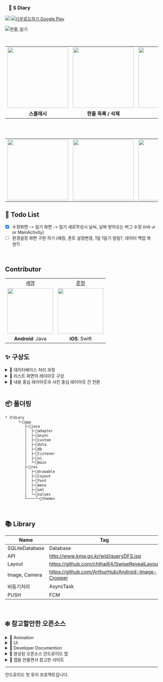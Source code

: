 
### &nbsp;&nbsp; :memo: S Diary

<img src="https://user-images.githubusercontent.com/54762273/158211853-a2abe691-6911-4775-9c93-ee549587b23b.png" align=left >


<a href='https://play.google.com/store/apps/details?id=com.today.diary&pcampaignid=pcampaignidMKT-Other-global-all-co-prtnr-py-PartBadge-Mar2515-1'><img alt='다운로드하기 Google Play' src='https://play.google.com/intl/ko/badges/static/images/badges/ko_badge_web_generic.png'/></a>

![한줄_일기](https://user-images.githubusercontent.com/54762273/159121684-c0d10d96-0fc7-430f-b72b-09d1dabecfca.png)

<br>

<table>
  <tr>
    <td><img width="200" src="https://user-images.githubusercontent.com/54762273/158201208-9709a785-f3c2-40bb-8607-667b6a4a96d5.gif"></td>
    <td><img width="200" src="https://user-images.githubusercontent.com/54762273/158209057-2397ca0e-0a13-4e84-b792-e694437b9674.gif"></td>
    <td><img width="200" src="https://user-images.githubusercontent.com/54762273/158202991-6734dd5f-9b5a-4015-9753-57ca258f621b.gif"></td>
    <td><img width="200" src="https://user-images.githubusercontent.com/54762273/158204639-b5a8b4c1-a85c-407a-aed5-59aa5aff0b3c.gif"></td>
    <td><img width="200" src="https://user-images.githubusercontent.com/54762273/158206651-b11304f0-4cfa-4a5f-aeac-e2d6465bc629.gif"></td>
  </tr>
  <tr>
    <td align="center"><b>스플래시</b></td>
    <td align="center"><b>한줄 목록 / 삭제</b></td>
    <td align="center"><b>오늘 한줄</b></td>
    <td align="center"><b>수정</b></td>
    <td align="center"><b>기분 통계</b></td>
  </tr>
</table>
<br>


<br>


<table>

 <tr>
    <td><img width="200" src="https://user-images.githubusercontent.com/54762273/158210078-a768bf47-1e74-44d8-980a-f49ade9705ac.jpg"></td>
    <td><img width="200" src="https://user-images.githubusercontent.com/54762273/158210083-c3d23489-6b88-46da-a207-e30bec48bc26.jpg"></td>
    <td><img width="200" src="https://user-images.githubusercontent.com/54762273/158210072-7b4e89ec-7681-4207-8608-18249188985e.jpg"></td>
  </tr>
</table>



## 💭  Todo List
- [x] 수정화면 -> 일기 화면 -> 일기 새로작성시 날씨, 날짜 받아오는 버그 수정 (init ui or MainActivity)
- [ ] 환경설정 화면 구현 하기 (예정, 폰트 설정변경, 1일 1일기 알림?, 데이터 백업 복원?)

<br>

## Contributor

<table align="center">
  <tr align="center">
    <td><a href="https://github.com/sey2">세영</a></td>
    <td><a href="https://github.com/xpexpe">준현</a></td>
  </tr>
  <tr align="center">
    <td><img src="https://github.com/sey2.png" width="150"></td>
    <td><img src="https://github.com/xpexpe.png" width="150"></td>
  </tr>
  <tr align="center">
      <tr align="center">
    <td><b>Android</b>: Java</a></td>
    <td><b>iOS</b>: Swift</a></td>
  </tr>
</table>

##  ✨ 구상도

<details markdown="1">

<summary>🐾 데이터베이스 처리 과정</summary>


![Untitled Diagram drawio (2)](https://user-images.githubusercontent.com/54762273/152700266-fbb13f71-0534-4f0e-92d0-9213893abbb7.png)

</details>



<details markdown="1">

<summary>🐾 리스트 화면의 레이아웃 구성</summary>

![Untitled Diagram drawio (4)](https://user-images.githubusercontent.com/54762273/152699690-08a44eea-20f6-4cc0-8852-196dd91d63d6.png)
</details>

<details markdown="1">
<summary>🐾 내용 중심 레이아웃과 사진 중심 레이아웃 간 전환</summary>

![Untitled Diagram drawio (6)](https://user-images.githubusercontent.com/54762273/152699956-28463685-ca76-4714-ac0b-e2e299c6a955.png)
</details>

<br>

## 📦 폴더링

```bash
* 📦diary
      └─📂app
         ├─📂java
         │  ├─📂adapter
         │  ├─📂async
         │  ├─📂custom
         │  ├─📂data
         │  ├─📂db
         │  ├─📂listener
         │  ├─📂ui
         │  └─📂main
         ├─📂res
         │  ├─📂drawable
         │  ├─📂layout
         │  ├─📂font
         │  ├─📂menu
         │  ├─📂xml
         │  └─📂values
         └────└─📂themes       
```

<br>

##  📚 Library

| Name |Tag |
|--|--|
| SQLiteDatabase | Database  |
|API| http://www.kma.go.kr/wid/queryDFS.jsp|
|Layout| https://github.com/chthai64/SwipeRevealLayout|
|Image, Camera|https://github.com/ArthurHub/Android-Image-Cropper|
|비동기처리|AsyncTask|
|PUSH| FCM |

<br>

## ❄️ 참고할만한 오픈소스
<details markdown="1">

<summary>📌 Animation </summary>
&nbsp;&nbsp;&nbsp;&nbsp;&nbsp;<a href = "https://github.com/daimajia/AndroidViewAnimations"> 📍 Animation </a>
</details>

<details markdown="1">

<summary>📌 UI </summary>

&nbsp;&nbsp;&nbsp;&nbsp;&nbsp;<a href = "https://appsnipp.com/tag/android-ui-design-elements/"> 📍  UI 템플릿  </a>

&nbsp;&nbsp;&nbsp;&nbsp;&nbsp;<a href = "https://coding-factory.tistory.com/209"> 📍오픈소스 UI (움짤로 되어 있고 원하는 기능을 쉽게 찾음</a>

&nbsp;&nbsp;&nbsp;&nbsp;&nbsp;<a href = "https://github.com/wasabeef/awesome-android-ui"> 📍깃 허브 오픈소스 UI 모음집 </a>

</details>

<details markdown="1">

<summary> 📌 Developer Documention </summary>
&nbsp;&nbsp;&nbsp;&nbsp;&nbsp;<a href = "https://developers-kr.googleblog.com/2015/06/designsupport.html"> 📍 Google Developers Korea</a>
</details>

<details markdown="1">

<summary> 📌 완성된 오픈소스 안드로이드 앱</summary>
&nbsp;&nbsp;&nbsp;&nbsp;&nbsp;<a href = "https://blog.aritraroy.in/20-awesome-open-source-android-apps-to-boost-your-development-skills-b62832cf0fa4"> 📍 오픈소스 안드로이드 앱 모음</a>
</details>

<details markdown="1">

<summary>📌 앱을 만들면서 참고한 사이트  </summary>
&nbsp;&nbsp;&nbsp;&nbsp;&nbsp;<a href = "https://droidbyme.medium.com/android-recyclerview-with-swipe-layout-ec62caedf694"> 📍 SwipeLayout </a>
</details>


---

안드로이드 첫 토이 프로젝트입니다.









